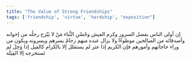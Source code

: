 ```yaml
---
title: "The Value of Strong Friendships"
tags: ['friendship', 'virtue', 'hardship', "exposition"]
---
```


 إن أولى الناس بفضل السرور وكرم العيش وحُسْنِ الثَّناء مَنْ لا يَبْرَح رحلُه من إخوانه وأصدقائه من الصالحين موطوءًا ولا يزال عنده منهم زحامٌ يسرهم ويسرونه ويكون من وراء حاجاتهم وأمورهم فإن الكريم إذا عثر لم يستقلل إلا بالكرام كالفيل إذا وَحِلَ لم تَستخرجه إلا الفِيَلَة
